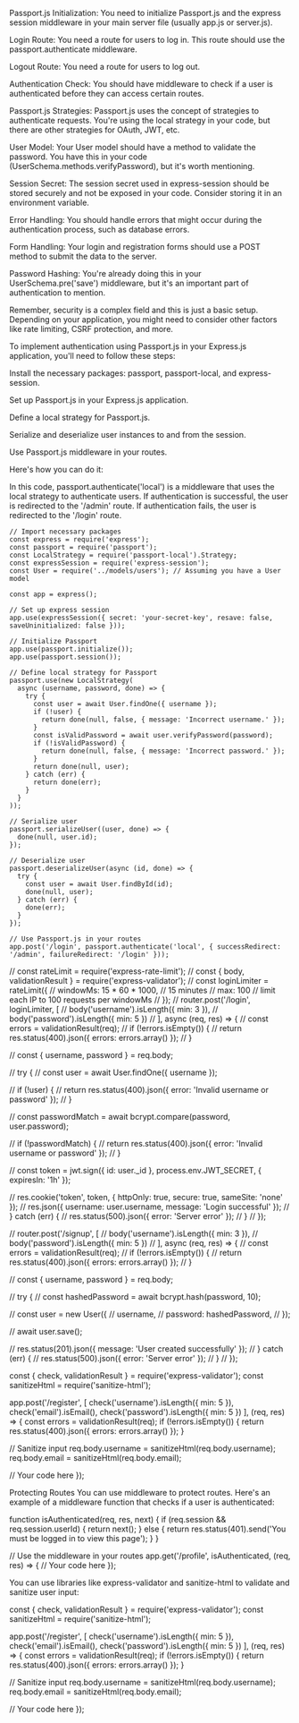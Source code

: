 
Passport.js Initialization: You need to initialize Passport.js and the express session middleware in your main server file (usually app.js or server.js).

Login Route: You need a route for users to log in. This route should use the passport.authenticate middleware.

Logout Route: You need a route for users to log out.

Authentication Check: You should have middleware to check if a user is authenticated before they can access certain routes.

Passport.js Strategies: Passport.js uses the concept of strategies to authenticate requests. You're using the local strategy in your code, but there are other strategies for OAuth, JWT, etc.

User Model: Your User model should have a method to validate the password. You have this in your code (UserSchema.methods.verifyPassword), but it's worth mentioning.

Session Secret: The session secret used in express-session should be stored securely and not be exposed in your code. Consider storing it in an environment variable.

Error Handling: You should handle errors that might occur during the authentication process, such as database errors.

Form Handling: Your login and registration forms should use a POST method to submit the data to the server.

Password Hashing: You're already doing this in your UserSchema.pre('save') middleware, but it's an important part of authentication to mention.

Remember, security is a complex field and this is just a basic setup. Depending on your application, you might need to consider other factors like rate limiting, CSRF protection, and more.


To implement authentication using Passport.js in your Express.js application, you'll need to follow these steps:

Install the necessary packages: passport, passport-local, and express-session.

Set up Passport.js in your Express.js application.

Define a local strategy for Passport.js.

Serialize and deserialize user instances to and from the session.

Use Passport.js middleware in your routes.

Here's how you can do it:

In this code, passport.authenticate('local') is a middleware that uses the local strategy to authenticate users. If authentication is successful, the user is redirected to the '/admin' route. If authentication fails, the user is redirected to the '/login' route.

```
// Import necessary packages
const express = require('express');
const passport = require('passport');
const LocalStrategy = require('passport-local').Strategy;
const expressSession = require('express-session');
const User = require('../models/users'); // Assuming you have a User model

const app = express();

// Set up express session
app.use(expressSession({ secret: 'your-secret-key', resave: false, saveUninitialized: false }));

// Initialize Passport
app.use(passport.initialize());
app.use(passport.session());

// Define local strategy for Passport
passport.use(new LocalStrategy(
  async (username, password, done) => {
    try {
      const user = await User.findOne({ username });
      if (!user) {
        return done(null, false, { message: 'Incorrect username.' });
      }
      const isValidPassword = await user.verifyPassword(password);
      if (!isValidPassword) {
        return done(null, false, { message: 'Incorrect password.' });
      }
      return done(null, user);
    } catch (err) {
      return done(err);
    }
  }
));

// Serialize user
passport.serializeUser((user, done) => {
  done(null, user.id);
});

// Deserialize user
passport.deserializeUser(async (id, done) => {
  try {
    const user = await User.findById(id);
    done(null, user);
  } catch (err) {
    done(err);
  }
});

// Use Passport.js in your routes
app.post('/login', passport.authenticate('local', { successRedirect: '/admin', failureRedirect: '/login' }));
```

// const rateLimit = require('express-rate-limit');
// const { body, validationResult } = require('express-validator');
// const loginLimiter = rateLimit({
// 	windowMs: 15 * 60 * 1000, // 15 minutes
// 	max: 100 // limit each IP to 100 requests per windowMs
//   });
//   router.post('/login', loginLimiter, [
// 	body('username').isLength({ min: 3 }),
// 	body('password').isLength({ min: 5 })
//   ], async (req, res) => {
// 	const errors = validationResult(req);
// 	if (!errors.isEmpty()) {
// 	  return res.status(400).json({ errors: errors.array() });
// 	}

// 	const { username, password } = req.body;

// 	try {
// 	  const user = await User.findOne({ username });

// 	  if (!user) {
// 		return res.status(400).json({ error: 'Invalid username or password' });
// 	  }

// 	  const passwordMatch = await bcrypt.compare(password, user.password);

// 	  if (!passwordMatch) {
// 		return res.status(400).json({ error: 'Invalid username or password' });
// 	  }

// 	  const token = jwt.sign({ id: user._id }, process.env.JWT_SECRET, { expiresIn: '1h' });

// 	  res.cookie('token', token, { httpOnly: true, secure: true, sameSite: 'none' });
// 	  res.json({ username: user.username, message: 'Login successful' });
// 	} catch (err) {
// 	  res.status(500).json({ error: 'Server error' });
// 	}
//   });

//   router.post('/signup', [
// 	body('username').isLength({ min: 3 }),
// 	body('password').isLength({ min: 5 })
//   ], async (req, res) => {
// 	const errors = validationResult(req);
// 	if (!errors.isEmpty()) {
// 	  return res.status(400).json({ errors: errors.array() });
// 	}

// 	const { username, password } = req.body;

// 	try {
// 	  const hashedPassword = await bcrypt.hash(password, 10);

// 	  const user = new User({
// 		username,
// 		password: hashedPassword,
// 	  });

// 	  await user.save();

// 	  res.status(201).json({ message: 'User created successfully' });
// 	} catch (err) {
// 	  res.status(500).json({ error: 'Server error' });
// 	}
//   });

const { check, validationResult } = require('express-validator');
const sanitizeHtml = require('sanitize-html');

app.post('/register', [
  check('username').isLength({ min: 5 }),
  check('email').isEmail(),
  check('password').isLength({ min: 5 })
], (req, res) => {
  const errors = validationResult(req);
  if (!errors.isEmpty()) {
    return res.status(400).json({ errors: errors.array() });
  }

  // Sanitize input
  req.body.username = sanitizeHtml(req.body.username);
  req.body.email = sanitizeHtml(req.body.email);

  // Your code here
});

Protecting Routes
You can use middleware to protect routes. Here's an example of a middleware function that checks if a user is authenticated:

function isAuthenticated(req, res, next) {
  if (req.session && req.session.userId) {
    return next();
  } else {
    return res.status(401).send('You must be logged in to view this page');
  }
}

// Use the middleware in your routes
app.get('/profile', isAuthenticated, (req, res) => {
  // Your code here
});


You can use libraries like express-validator and sanitize-html to validate and sanitize user input:

const { check, validationResult } = require('express-validator');
const sanitizeHtml = require('sanitize-html');

app.post('/register', [
  check('username').isLength({ min: 5 }),
  check('email').isEmail(),
  check('password').isLength({ min: 5 })
], (req, res) => {
  const errors = validationResult(req);
  if (!errors.isEmpty()) {
    return res.status(400).json({ errors: errors.array() });
  }

  // Sanitize input
  req.body.username = sanitizeHtml(req.body.username);
  req.body.email = sanitizeHtml(req.body.email);

  // Your code here
});